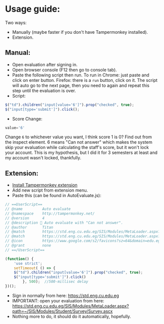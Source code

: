 # Usage guide:
Two ways:
- Manually (maybe faster if you don't have Tampermonkey installed).
- Extension.

## Manual:
- Open evaluation after signing in.
- Open browser console (F12 then go to console tab).
- Paste the following script then run. To run in Chrome: just paste and click on enter button. Firefox: there is a `run` button, click on it. The script will auto go to the next page, then you need to again and repeat this step until the evaluation is over.
- Script:
```javascript
$("td").children("input[value='6']").prop("checked", true);
$("input[type='submit']").click();
```
- Score Change:

```javascript
value='6'
```
Change `6` to whichever value you want, I think score 1 is 0? Find out from the inspect element. 6 means "Can not answer" which makes the system skip your evaluation while calculating the staff's score, but it won't lock your account. This is my hypothesis, but I did it for 3 semesters at least and my account wasn't locked, thankfully.

## Extension:
- [Install Tampermonkey extension](https://www.tampermonkey.net/)
- Add new script from extension menu.
- Paste this (can be found in AutoEvaluate.js):
```javascript
// ==UserScript==
// @name         Auto evaluate
// @namespace    http://tampermonkey.net/
// @version      4
// @description  ِAuto evaluate with "Can not answer".
// @author       Titan
// @match        https://std.eng.cu.edu.eg/SIS/Modules/MetaLoader.aspx?path=~/SIS/Modules/Student/Survey/Survey.ascx
// @match        https://std.eng.cu.edu.eg/SIS/Modules/MetaLoader.aspx?path=%7e%2fSIS%2fModules%2fStudent%2fSurvey%2fSurvey.ascx
// @icon         https://www.google.com/s2/favicons?sz=64&domain=edu.eg
// @grant        none
// ==/UserScript==

(function() {
    'use strict';
    setTimeout( () => {
    $("td").children("input[value='6']").prop("checked", true);
    $("input[type='submit']").click()
        }, 500);  //500-millisec delay
})();
```
- Sign in normally from here: https://std.eng.cu.edu.eg 
- IMPORTANT: open your evaluation from here: 
https://std.eng.cu.edu.eg/SIS/Modules/MetaLoader.aspx?path=~/SIS/Modules/Student/Survey/Survey.ascx
- Nothing more to do, it should do it automatically, hopefully.